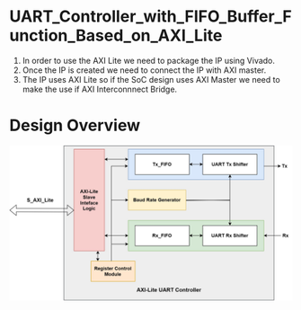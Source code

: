 # UART_Controller_with_FIFO_Buffer_Function_Based_on_AXI_Lite

1. In order to use the AXI Lite we need to package the IP using Vivado.
2. Once the IP is created we need to connect the IP with AXI master.
3. The IP uses AXI Lite so if the SoC design uses AXI Master we need to make the use if AXI Interconnnect Bridge.

# Design Overview

![AXI Lite UART Concept Design](https://github.com/DevanshuGajjar/UART_Controller_with_FIFO_Buffer_Function_Based_on_AXI_Lite/blob/main/Images/AXI_LITE_UART_IP.jpg)